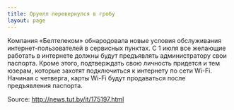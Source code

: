 ```yaml
---
title: Оруелл перевернулся в гробу
layout: page 
---
```

Компания «Белтелеком» обнародовала новые условия обслуживания интернет-пользователей в сервисных пунктах. С 1 июля все желающие работать в интернете должны будут предъявлять администратору свои паспорта. Кроме этого, подтверждать свою личность придется и тем юзерам, которые захотят подключиться к интернету по сети Wi-Fi. Начиная с четверга, карты Wi-Fi будут продаваться после предъявления паспорта.

Source: http://news.tut.by/it/175197.html 
